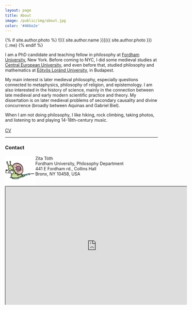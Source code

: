 ```yaml
---
layout: page
title: About
image: /public/img/about.jpg
color: '#466e2e'
---
```


{% if site.author.photo %}
  ![{{ site.author.name }}]({{ site.author.photo }}){:.me}
{% endif %}


I am a PhD candidate and teaching fellow in philosophy at <a href = "http://www.fordham.edu" target="_blank">Fordham University</a>, New York.
Before coming to NYC, I did some medieval studies at <a href="http://www.ceu.hu" target="_blank">Central European University</a>, and even before that, studied philosophy and mathematics at <a href="http://www.elte.hu/en" target="_blank">Eötvös Loránd University</a>, in Budapest.

My main interest is later medieval philosophy, especially questions connected to metaphysics, philosophy of religion, and epistemology. I am also interested in the history of science, mainly in the connection between late medieval and early modern scientific practice and theory. My dissertation is on later medieval problems of secondary causality and divine concurrence (broadly between Aquinas and Gabriel Biel).

When I am not doing philosophy, I like hiking, rock climbing, taking photos, and listening to and playing 14-18th-century music.<br><br>
[CV](/public/texts/CV.pdf)

---

### Contact


<img class="img-single" align="left" src="/public/img/snail.gif" width="100"> Zita Tóth <br>
Fordham University, Philosophy Department <br>
441 E Fordham rd., Collins Hall <br>
Bronx, NY 10458, USA
<br>
<br>


<style>
#wrap { width: 600px; height: 390px; padding: 0; overflow: hidden; }
#frame { width: 800px; height: 520px; border: 1px solid black; }
#frame { zoom: 0.75; -moz-transform: scale(0.75); -moz-transform-origin: 0 0; }
</style>

<div id="wrap">

<iframe id="frame" src="https://docs.google.com/forms/d/1DYO3lq0JufCmMGR1KjXlYvwEM9s9Tu28I7M3G1F8LkA/viewform?embedded=true#responses" width="760" height="700" frameborder="0" marginheight="0" marginwidth="0">Loading...</iframe>
</div>

